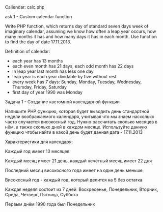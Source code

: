 Callendar: calc.php

ask 1 - Custom calendar function

Write PHP function, which returns day of standard seven days week of imaginary calendar, assuming we know how often a leap year occurs, how many months it has and how many days it has in each month. Use function to find the day of date 17.11.2013.

Definition of calendar:

- each year has 13 months
- each even month has 21 days, each odd month has 22 days
- in leap year last month has less one day
- leap year is each year dividable by five without rest
- every week has 7 days: Sunday, Monday, Tuesday, Wednesday, Thursday, Friday, Saturday
- first day of year 1990 was Monday


Задача 1 - Создание кастомной календарной функции

Напишите PHP функцию, которая будет выводить день стандартной недели воображаемого календаря, учитывая что мы знаем насколько часто случается високосный год. Нужно рассчитать сколько месяцев в нём, а также сколько дней в каждом месяце. Используйте данную функцию чтобы найти в какой день будет данная дата - 17.11.2013

Характеристики для календаря:

Каждый год имеет 13 месяцев

Каждый месяц имеет 21 день, каждый нечётный месяц имеет 22 дня

Последний месяц високосного года имеет на один день меньше

Високосный год - каждый год, который делится на 5 без остатка

Каждая неделя состоит из 7 дней: Воскресенье, Понедельник, Вторник, Среда, Четверг, Пятница, Суббота

Первым днём 1990 года был Понедельник
